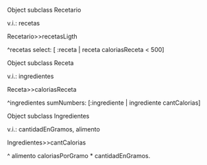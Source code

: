 Object subclass Recetario

v.i.: recetas



Recetario>>recetasLigth

^recetas select: [ :receta | receta caloriasReceta < 500]



Object subclass Receta

v.i.: ingredientes



Receta>>caloriasReceta

^ingredientes sumNumbers: [:ingrediente | ingrediente cantCalorias]



Object subclass Ingredientes

v.i.: cantidadEnGramos, alimento



Ingredientes>>cantCalorias

^ alimento caloriasPorGramo * cantidadEnGramos.
